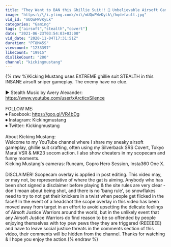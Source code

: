 ```yaml
---
title: "They Want to BAN this Ghillie Suit!! 👻 Unbelievable Airsoft Gameplay"
image: "https:\/\/i.ytimg.com\/vi\/mUQuFWvKyLk\/hqdefault.jpg"
vid_id: "mUQuFWvKyLk"
categories: "Gaming"
tags: ["airsoft","stealth","covert"]
date: "2021-06-23T03:54:03+03:00"
vid_date: "2020-11-04T17:31:51Z"
duration: "PT8M45S"
viewcount: "1233397"
likeCount: "19915"
dislikeCount: "280"
channel: "kickingmustang"
---
```

{% raw %}Kicking Mustang uses EXTREME ghillie suit STEALTH in this INSANE airsoft sniper gameplay. The enemy have no clue.<br /><br />▶ Stealth Music by Avery Alexander: <a rel="nofollow" target="blank" href="https://www.youtube.com/user/xArcticxSilence">https://www.youtube.com/user/xArcticxSilence</a><br /><br />FOLLOW ME:<br />⏺  Facebook:  <a rel="nofollow" target="blank" href="https://goo.gl/VR4bDg">https://goo.gl/VR4bDg</a><br />⏺  Instagram: Kickingmustang<br />⏺ Twitter: Kickingmustang<br /><br />About Kicking Mustang:<br />Welcome to my YouTube channel where I share my sneaky airsoft gameplay, ghillie suit crafting, often using my Silverback SRS Covert, Tokyo Marui VSR &amp; MK23 socom action. I also show cheaters in my scopecam and funny moments.<br />Kicking Mustang's cameras: Runcam, Gopro Hero Session, Insta360 One X.<br /><br />DISCLAIMER! Scopecam overlay is applied in post editing. This video may, or may not, be representative of where the gat is aiming. Anybody who has been shot signed a disclaimer before playing &amp; the site rules are very clear - don't moan about being shot, and there is no 'bang rule', so snowflakes need to try to not get their knickers in a twist when people get flicked in the face!! In the event of a headshot the scope overlay in this video has been moved away from target in an effort to avoid upsetting the delicate feelings of Airsoft Justice Warriors around the world, but in the unlikely event that any Airsoft Justice Warriors do find reason to be so offended by people enjoying themselves with toy pew pews they they are triggered (REEEEEE) and have to leave social justice threats in the comments section of this video, their comments will be hidden from the channel. Thanks for watching &amp; I hope you enjoy the action.{% endraw %}
